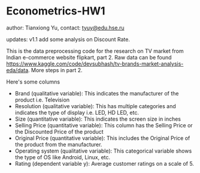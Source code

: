# Econometrics-HW1
author: Tianxiong Yu, contact: tyuy@edu.hse.ru


updates: v1.1 add some analysis on Discount Rate.

This is the data preprocessing code for the research on TV market from Indian e-commerce website flipkart, part 2. Raw data can be found https://www.kaggle.com/code/devsubhash/tv-brands-market-analysis-eda/data. More steps in part 2.

Here's some columns
* Brand (qualitative variable): This indicates the manufacturer of the product i.e. Television
* Resolution (qualitative variable): This has multiple categories and indicates the type of display i.e. LED, HD LED, etc.
* Size (quantitative variable): This indicates the screen size in inches
* Selling Price (quantitative variable): This column has the Selling Price or the Discounted Price of the product
* Original Price (quantitative variable): This includes the Original Price of the product from the manufacturer.
* Operating system (qualitative variable): This categorical variable shows the type of OS like Android, Linux, etc.
* Rating (dependent variable y): Average customer ratings on a scale of 5.
